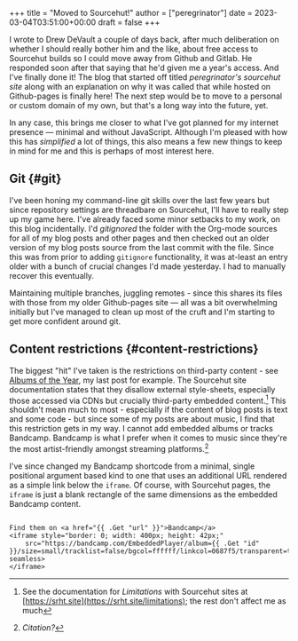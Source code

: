 +++
title = "Moved to Sourcehut!"
author = ["peregrinator"]
date = 2023-03-04T03:51:00+00:00
draft = false
+++

I wrote to Drew DeVault a couple of days back, after much deliberation
on whether I should really bother him and the like, about free access
to Sourcehut builds so I could move away from Github and Gitlab. He
responded soon after that saying that he'd given me a year's
access. And I've finally done it! The blog that started off titled
_peregrinator's sourcehut site_ along with an explanation on why it was
called that while hosted on Github-pages is finally here! The next
step would be to move to a personal or custom domain of my own, but
that's a long way into the future, yet.

In any case, this brings me closer to what I've got planned for my
internet presence — minimal and without JavaScript. Although I'm
pleased with how this has _simplified_ a lot of things, this also means
a few new things to keep in mind for me and this is perhaps of most
interest here.


## Git {#git}

I've been honing my command-line git skills over the last few years
but since repository settings are threadbare on Sourcehut, I'll have
to really step up my game here. I've already faced some minor setbacks
to my work, on this blog incidentally. I'd _gitignored_ the folder with
the Org-mode sources for all of my blog posts and other pages and then
checked out an older version of my blog posts source from the last
commit with the file. Since this was from prior to adding `gitignore`
functionality, it was at-least an entry older with a bunch of crucial
changes I'd made yesterday. I had to manually recover this eventually.

Maintaining multiple branches, juggling remotes - since this shares
its files with those from my older Github-pages site — all was a bit
overwhelming initially but I've managed to clean up most of the cruft
and I'm starting to get more confident around git.


## Content restrictions {#content-restrictions}

The biggest "hit" I've taken is the restrictions on third-party
content - see [Albums of the Year](/blog/2023/02/albums-of-the-year-2022.html), my last post for example. The
Sourcehut site documentation states that they disallow external
style-sheets, especially those accessed via CDNs but crucially
third-party embedded content.[^fn:1] This shouldn't mean
much to most - especially if the content of blog posts is text and
some code - but since some of my posts are about music, I find that
this restriction gets in my way. I cannot add embedded albums or
tracks Bandcamp. Bandcamp is what I prefer when it comes to music
since they're the most artist-friendly amongst streaming
platforms.[^fn:2]

I've since changed my Bandcamp shortcode from a minimal, single
positional argument based kind to one that uses an additional URL
rendered as a simple link below the `iframe`. Of course, with Sourcehut
pages, the `iframe` is just a blank rectangle of the same dimensions as
the embedded Bandcamp content.

```html+

Find them on <a href="{{ .Get "url" }}">Bandcamp</a>
<iframe style="border: 0; width: 400px; height: 42px;"
    src="https://bandcamp.com/EmbeddedPlayer/album={{ .Get "id" }}/size=small/tracklist=false/bgcol=ffffff/linkcol=0687f5/transparent=true/" seamless>
</iframe>
```

[^fn:1]: See the documentation for
    _Limitations_ with Sourcehut sites at [https://srht.site](https://srht.site/limitations); the rest don't
    affect me as much
[^fn:2]: _Citation?_
